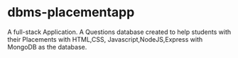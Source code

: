 # dbms-placementapp
A full-stack Application.
A Questions database created to help students with their Placements with HTML,CSS, Javascript,NodeJS,Express with MongoDB as the database.

